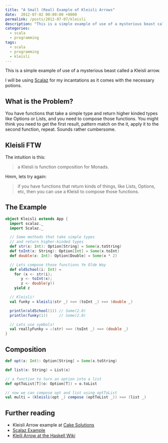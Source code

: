 ```yaml
---
title: "A Small (Real) Example of Kleisli Arrows"
date:  2012-07-02 00:00:00 +0000
permalink: /posts/2012-07-07/kleisli
description: "This is a simple example of use of a mysterious beast called a Kleisli arrow."
categories: 
  - scala
  - programming
tags:
  - scala
  - programming
  - kleisli
---
```


This is a simple example of use of a mysterious beast called a Kleisli arrow.

I will be using [Scalaz](http://code.google.com/p/scalaz) for my incantations as it comes with the necessary potions.

## What is the Problem?

You have functions that take a simple type and return higher kinded types like Options or Lists, and you need to compose those functions. You might think you need to get the first result, pattern match on the it, apply it to the second function, repeat. Sounds rather cumbersome.

## Kleisli FTW

The intuition is this:

> a Kleisli is function composition for Monads.

Hmm, lets try again:

> if you have functions that return kinds of things, like Lists, Options, etc, then you can use a Kleisli to compose those functions.

## The Example

```scala
object Kleisli extends App {
  import scalaz._
  import Scalaz._

  // Some methods that take simple types
  // and return higher-kinded types
  def str(x: Int): Option[String] = Some(x.toString)
  def toInt(x: String): Option[Int] = Some(x.toInt)
  def double(x: Int): Option[Double] = Some(x * 2)

  // Lets compose those functions Ye Olde Way
  def oldSchool(i: Int) =
    for (x <- str(i);
       y <- toInt(x);
       z <- double(y))
    yield z

  // Kleisli!
  val funky = kleisli(str _) >=> (toInt _) >=> (double _)

  println(oldSchool(1)) // Some(2.0)
  println(funky(1))     // Some(2.0)

  // Lets use symbols!
  val reallyFunky = ☆(str) >=> (toInt _) >=> (double _)
}
```

## Composition

```scala
def opt(x: Int): Option[String] = Some(x.toString)

def list(x: String) = List(x)

// a function to turn an option into a list
def optToList[T](o: Option[T]) = o.toList

// now we can compose opt and list using optToList
val multi = (kleisli(opt _) compose (optToList _)) >=> (list _)
```

## Further reading

  - Kleisli Arrow example at [Cake Solutions](http://www.cakesolutions.net/teamblogs/2011/09/16/kleisli-arrows)
  - [Scalaz Example](http://scalaz.github.com/scalaz/scalaz-2.9.1-6.0.4/doc.sxr/scalaz/example/ExampleKleisli.scala.html)
  - [Kleili Arrow at the Haskell Wiki](http://www.haskell.org/haskellwiki/Arrow_tutorial)

